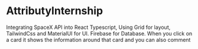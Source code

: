 # AttributyInternship
Integrating SpaceX API into React Typescript, Using Grid for layout, TailwindCss and MaterialUI for UI. Firebase for Database. When you click on a card it shows the information around that card and you can also comment
